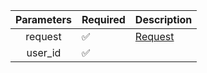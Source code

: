 | Parameters | Required           | Description           |
|:----------:|--------------------|-----------------------|
|  request   | :white_check_mark: | [Request](Request.md) |
|  user_id   | :white_check_mark: |                       |